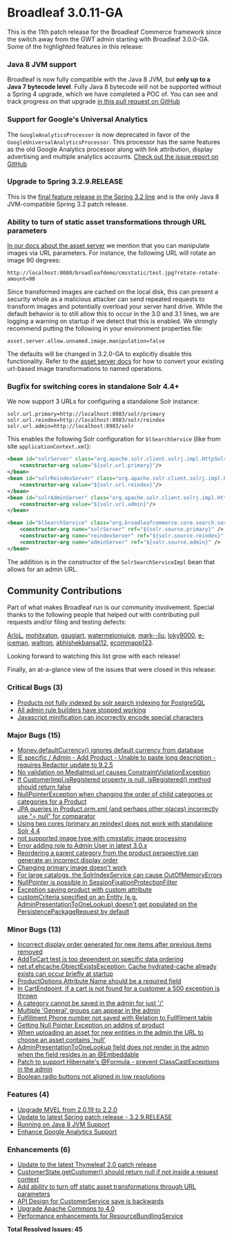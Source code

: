 # Broadleaf 3.0.11-GA

This is the 11th patch release for the Broadleaf Commerce framework since the switch away from the GWT admin starting with Broadleaf 3.0.0-GA. Some of the highlighted features in this release:

### Java 8 JVM support
 Broadleaf is now fully compatible with the Java 8 JVM, but **only up to a Java 7 bytecode level**. Fully Java 8 bytecode will not be supported without a Spring 4 upgrade, which we have completed a POC of. You can see and track progress on that upgrade [in this pull request on GitHub](https://github.com/BroadleafCommerce/BroadleafCommerce/pull/930)

### Support for Google's Universal Analytics
The `GoogleAnalyticsProcessor` is now deprecated in favor of the `GoogleUniversalAnalyticsProcessor`. This processor has the same features as the old Google Analytics processor along with link attribution, display advertising and multiple analytics accounts. [Check out the issue report on GitHub](https://github.com/BroadleafCommerce/BroadleafCommerce/issues/861)

### Upgrade to Spring 3.2.9.RELEASE
This is the [final feature release in the Spring 3.2 line](https://spring.io/blog/2014/05/20/spring-framework-4-0-5-3-2-9-released-next-stop-4-1) and is the only Java 8 JVM-compatible Spring 3.2 patch release.

### Ability to turn of static asset transformations through URL parameters
[In our docs about the asset server](http://www.broadleafcommerce.com/docs/core/current/broadleaf-concepts/additional-configuration/asset-server-configuration) we mention that you can manipulate images via URL parameters. For instance, the following URL will rotate an image 90 degrees:

```
http://localhost:8080/broadleafdemo/cmsstatic/test.jpg?rotate-rotate-amount=90
```

Since transformed images are cached on the local disk, this can present a security whole as a malicious attacker can send repeated requests to transform images and potentially overload your server hard drive. While the default behavior is to still allow this to occur in the 3.0 and 3.1 lines, we are logging a warning on startup if we detect that this is enabled. We strongly recommend putting the following in your environment properties file:

```
asset.server.allow.unnamed.image.manipulation=false
```

The defaults will be changed in 3.2.0-GA to explicitly disable this functionality. Refer to the [asset server docs](http://www.broadleafcommerce.com/docs/core/current/broadleaf-concepts/additional-configuration/asset-server-configuration) for how to convert your existing url-based image transformations to named operations.

### Bugfix for switching cores in standalone Solr 4.4+
We now support 3 URLs for configuring a standalone Solr instance:

```
solr.url.primary=http://localhost:8983/solr/primary
solr.url.reindex=http://localhost:8983/solr/reindex
solr.url.admin=http://localhost:8983/solr
```

This enables the following Solr configuration for `blSearchService` (like from site `applicationContext.xml`):

```xml
<bean id="solrServer" class="org.apache.solr.client.solrj.impl.HttpSolrServer">
    <constructor-arg value="${solr.url.primary}"/>
</bean>
<bean id="solrReindexServer" class="org.apache.solr.client.solrj.impl.HttpSolrServer">
    <constructor-arg value="${solr.url.reindex}"/>
</bean>
<bean id="solrAdminServer" class="org.apache.solr.client.solrj.impl.HttpSolrServer">
    <constructor-arg value="${solr.url.admin}"/>
</bean>

<bean id="blSearchService" class="org.broadleafcommerce.core.search.service.solr.SolrSearchServiceImpl">
    <constructor-arg name="solrServer" ref="${solr.source.primary}" />
    <constructor-arg name="reindexServer" ref="${solr.source.reindex}" />
    <constructor-arg name="adminServer" ref="${solr.source.admin}" />
</bean>
```

The addition is in the constructor of the `SolrSearchServiceImpl` bean that allows for an admin URL.

## Community Contributions
Part of what makes Broadleaf run is our community involvement. Special thanks to the following people that helped out with contributing pull requests and/or filing and testing defects:

[ArloL](https://github.com/ArloL), [mohitxaton](https://github.com/mohitxaton), [gsugiart](https://github.com/gsugiart), [watermelonjuice](https://github.com/watermelonjuice), [mark--liu](https://github.com/mark--liu), [loky9000](https://github.com/loky9000), [e-iceman](https://github.com/e-iceman), [waltron](https://github.com/waltron), [abhishekbansal12](https://github.com/abhishekbansal12), [ecommapp123](https://github.com/ecommapp123).

Looking forward to watching this list grow with each release!

Finally, an at-a-glance view of the issues that were closed in this release:

### Critical Bugs (3)
- [Products not fully indexed by solr search indexing for PostgreSQL](https://github.com/BroadleafCommerce/BroadleafCommerce/issues/844)
- [All admin rule builders have stopped working](https://github.com/BroadleafCommerce/BroadleafCommerce/issues/836)
- [Javascript minification can incorrectly encode special characters](https://github.com/BroadleafCommerce/BroadleafCommerce/issues/800)

### Major Bugs (15)
- [Money.defaultCurrency() ignores default currency from database](https://github.com/BroadleafCommerce/BroadleafCommerce/issues/938)
- [IE specific / Admin - Add Product - Unable to paste long description - requires Redactor update to 9.2.5](https://github.com/BroadleafCommerce/BroadleafCommerce/issues/931)
- [No validation on MediaImpl.url causes ConstraintViolationException](https://github.com/BroadleafCommerce/BroadleafCommerce/issues/908)
- [If CustomerImpl.isRegistered property is null, isRegistered() method should return false](https://github.com/BroadleafCommerce/BroadleafCommerce/issues/896)
- [NullPointerException when changing the order of child categories or categories for a Product](https://github.com/BroadleafCommerce/BroadleafCommerce/issues/886)
- [JPA queries in Product.orm.xml (and perhaps other places) incorrectly use "= null" for comparator](https://github.com/BroadleafCommerce/BroadleafCommerce/issues/840)
- [Using two cores (primary an reindex)  does not work with standalone Solr 4.4](https://github.com/BroadleafCommerce/BroadleafCommerce/issues/819)
- [not supported image type with cmsstatic image processing](https://github.com/BroadleafCommerce/BroadleafCommerce/issues/798)
- [Error adding role to Admin User in latest 3.0.x](https://github.com/BroadleafCommerce/BroadleafCommerce/issues/788)
- [Reordering a parent category from the product perspective can generate an incorrect display order](https://github.com/BroadleafCommerce/BroadleafCommerce/issues/778)
- [Changing primary image doesn't work](https://github.com/BroadleafCommerce/BroadleafCommerce/issues/771)
- [For large catalogs, the SolrIndexService can cause OutOfMemoryErrors](https://github.com/BroadleafCommerce/BroadleafCommerce/issues/762)
- [NullPointer is possible in SessionFixationProtectionFilter ](https://github.com/BroadleafCommerce/BroadleafCommerce/issues/757)
- [Exception saving product with custom attribute](https://github.com/BroadleafCommerce/BroadleafCommerce/issues/735)
- [customCriteria specified on an Entity (e.g. AdminPresentationToOneLookup) doesn't get populated on the PersistencePackageRequest by default ](https://github.com/BroadleafCommerce/BroadleafCommerce/issues/792)

### Minor Bugs (13)
- [Incorrect display order generated for new items after previous items removed](https://github.com/BroadleafCommerce/BroadleafCommerce/issues/957)
- [AddToCart test is too dependent on specific data ordering](https://github.com/BroadleafCommerce/BroadleafCommerce/issues/904)
- [net.sf.ehcache.ObjectExistsException: Cache hydrated-cache already exists can occur briefly at startup](https://github.com/BroadleafCommerce/BroadleafCommerce/issues/875)
- [ProductOptions Attribute Name should be a required field](https://github.com/BroadleafCommerce/BroadleafCommerce/issues/874)
- [In CartEndpoint, if a cart is not found for a customer a 500 exception is thrown](https://github.com/BroadleafCommerce/BroadleafCommerce/issues/787)
- [A category cannot be saved in the admin for just '/'](https://github.com/BroadleafCommerce/BroadleafCommerce/issues/768)
- [Multiple 'General' groups can appear in the admin](https://github.com/BroadleafCommerce/BroadleafCommerce/issues/729)
- [Fulfillment Phone number not saved with Relation to Fullfilment table](https://github.com/BroadleafCommerce/BroadleafCommerce/issues/674)
- [Getting Null Pointer Exception on adding of product](https://github.com/BroadleafCommerce/BroadleafCommerce/issues/660)
- [When uploading an asset for new entities in the admin the URL to choose an asset contains 'null'](https://github.com/BroadleafCommerce/BroadleafCommerce/issues/490)
- [AdminPresentationToOneLookup field does not render in the admin when the field resides in an @Embeddable](https://github.com/BroadleafCommerce/BroadleafCommerce/issues/946)
- [Patch to support Hibernate's @Formula - prevent ClassCastExceptions in the admin](https://github.com/BroadleafCommerce/BroadleafCommerce/issues/898)
- [Boolean radio buttons not aligned in low resolutions](https://github.com/BroadleafCommerce/BroadleafCommerce/issues/877)

### Features (4)
- [Upgrade MVEL from 2.0.19 to 2.2.0](https://github.com/BroadleafCommerce/BroadleafCommerce/issues/906)
- [Update to latest Spring patch release - 3.2.9.RELEASE](https://github.com/BroadleafCommerce/BroadleafCommerce/issues/905)
- [Running on Java 8 JVM Support](https://github.com/BroadleafCommerce/BroadleafCommerce/issues/873)
- [Enhance Google Analytics Support](https://github.com/BroadleafCommerce/BroadleafCommerce/issues/861)

### Enhancements (6)
- [Update to the latest Thymeleaf 2.0 patch release](https://github.com/BroadleafCommerce/BroadleafCommerce/issues/928)
- [CustomerState.getCustomer() should return null if not inside a request context](https://github.com/BroadleafCommerce/BroadleafCommerce/issues/900)
- [Add ability to turn off static asset transformations through URL parameters](https://github.com/BroadleafCommerce/BroadleafCommerce/issues/856)
- [API Design for CustomerService save is backwards](https://github.com/BroadleafCommerce/BroadleafCommerce/issues/809)
- [Upgrade Apache Commons to 4.0](https://github.com/BroadleafCommerce/BroadleafCommerce/issues/794)
- [Performance enhancements for ResourceBundlingService](https://github.com/BroadleafCommerce/BroadleafCommerce/issues/772)


**Total Resolved Issues: 45**
